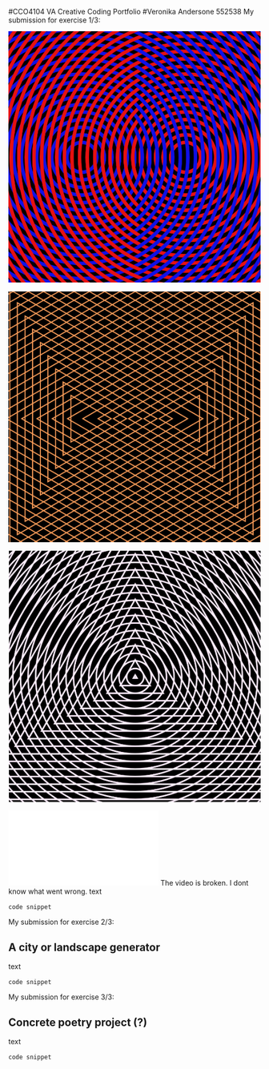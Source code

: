 #CCO4104 VA Creative Coding Portfolio
#Veronika Andersone 552538
My submission for exercise 1/3:

![two circles Moiré](https://github.com/Vixl24/CCO4104-VA-Creative-Coding-Portfolio/blob/main/two_circles_moire.png)


![Two triangles Moiré effect](https://github.com/Vixl24/CCO4104-VA-Creative-Coding-Portfolio/blob/main/two_triangles_moire.png)


![Triangle circle stacked Moiré](https://github.com/Vixl24/CCO4104-VA-Creative-Coding-Portfolio/blob/main/triangle_circle_stacked_moire.png)

![Video Version](/Moire_effect_VA_2025_06/index.html)
The video is broken. I dont know what went wrong.
text
```
code snippet
```
My submission for exercise 2/3:
## A city or landscape generator 
text
```
code snippet
```
My submission for exercise 3/3:
## Concrete poetry project (?)
text
```
code snippet
```
